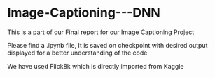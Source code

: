 # Image-Captioning---DNN
This is a part of our Final report for our Image Captioning Project

Please find a .ipynb file, 
It is saved on checkpoint with desired output displayed for a better understanding of the code

We have used Flick8k which is directly imported from Kaggle 
